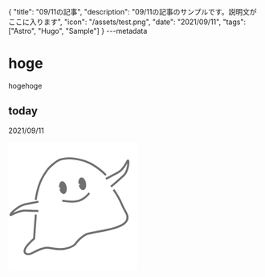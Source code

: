 {
  "title": "09/11の記事",
  "description": "09/11の記事のサンプルです。説明文がここに入ります",
  "icon": "/assets/test.png",
  "date": "2021/09/11",
  "tags": ["Astro", "Hugo", "Sample"]
}
---metadata

# hoge
hogehoge

## today
2021/09/11

![img](/assets/test.png)